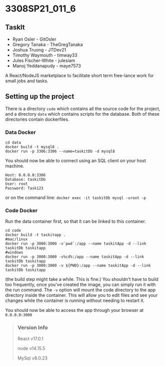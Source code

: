 # 3308SP21_011_6 

## TaskIt

* Ryan Osler - GitOsler
* Gregory Tanaka - TheGregTanaka
* Joshua Truong - JTDev21
* Timothy Waymouth - timway33
* Jules Fischer-White - julesiam
* Manoj Yeddanapudy - maye7573


A React/NodeJS marketplace to facilitate short term free-lance work for small jobs and tasks.


## Setting up the project

There is a directory `code` which contains all the source code for the project, and a directory `data` which contains scripts for the database. Both of these directories contain dockerfiles.


### Data Docker

```
cd data
docker build -t mysql8 .
docker run -p 3306:3306 --name=taskitDb -d mysql8
```

You should now be able to connect using an SQL client on your host machine.
```
Host: 0.0.0.0:3306
Database: taskitDb
User: root
Password: Task123
```

or on the command line: `docker exec -it taskitDb mysql -uroot -p`

### Code Docker

Run the data container first, so that it can be linked to this container.
```
cd code
docker build -t taskitapp .
#mac/linux
docker run -p 3000:3000 -v`pwd`:/app --name taskitApp -d --link taskitDb taskitapp
#windows
docker run -p 3000:3000 -v%cd%:/app --name taskitApp -d --link taskitDb taskitapp
docker run -p 3000:3000 -v ${PWD}:/app --name taskitApp -d --link taskitDb taskitapp
```
(the build step might take a while. This is fine.) You shouldn't have to build too frequently, once you've created the image, you can simply run it with the run command. The `-v` option will mount the code directory to the app directory inside the container. This will allow you to edit files and see your changes while the container is running without needing to restart it.

You should now be able to access the app through your browser at `0.0.0.0:3000`



> ### Version Info
> React v17.0.1
>
> node v14.15.5
>
> MySql v8.0.23
